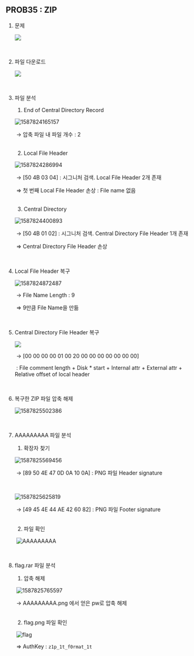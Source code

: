 ## PROB35 : ZIP

1. 문제

   ![](./images/1587811702398.png)

<br>

2. 파일 다운로드

   ![](./images/1587812074265.png)

<br>

3. 파일 분석

   1) End of Central Directory Record

   ![1587824165157](./images/1587824165157.png)

   ​	→ 압축 파일 내 파일 개수 : 2

   <br>

   2) Local File Header

   ![1587824286994](./images/1587824286994.png)

   ​	→ [50 4B 03 04] : 시그니처 검색. Local File Header 2개 존재

   ​	⇒ 첫 번째 Local File Header 손상 : File name 없음

   <br>

   3) Central Directory

   ![1587824400893](./images/1587824400893.png)

   ​	→ [50 4B 01 02] : 시그니처 검색. Central Directory File Header 1개 존재

   ​	⇒ Central Directory File Header 손상

<br>

4. Local File Header 복구

   ![1587824872487](./images/1587824872487.png)

   ​	→ File Name Length : 9

   ​	⇒ 9만큼 File Name을 만듦

<br>

5. Central Directory File Header 복구

   ![](./images/1587825458073.png)

   ​	→ [00 00 00 00 01 00 20 00 00 00 00 00 00 00] 

   ​				: File comment length + Disk * start + Internal attr + External attr + Relative offset of local header

<br>

6. 복구한 ZIP 파일 압축 해제

   ![1587825502386](./images/1587825502386.png)

<br>

7. AAAAAAAAA 파일 분석

   1) 확장자 찾기

   ![1587825569456](./images/1587825569456.png)

   ​	→ [89 50 4E 47 0D 0A 10 0A] : PNG 파일 Header signature

   <br>

   ![1587825625819](./images/1587825625819.png)

   ​	→ [49 45 4E 44 AE 42 60 82] : PNG 파일 Footer signature

   <br>

   2) 파일 확인

   ​	![AAAAAAAAA](C:\Users\YONGHA.LEE\Desktop\Security-Study\XCZ.KR\AAAAAAAAA.png)

<br>

8. flag.rar 파일 분석

   1) 압축 해제

   ​	![1587825765597](./images/1587825765597.png)

   ​	→ AAAAAAAAA.png 에서 얻은 pw로 압축 해제

   <br>

   2) flag.png 파일 확인

   ​	![flag](C:\Users\YONGHA.LEE\Desktop\Security-Study\XCZ.KR\flag.png)

   ​	⇒ AuthKey : `z1p_1t_f0rmat_1t`

